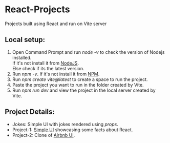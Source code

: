 # React-Projects
Projects built using React and run on Vite server

## Local setup:
 1. Open Command Prompt and run *node -v* to check the version of Nodejs installed.<br>If it's not install it from [NodeJS](https://nodejs.org/en).<br>Else check if its the latest version.
 2. Run *npm -v*. If it's not install it from [NPM](https://github.com/coreybutler/nvm-windows).
 3. Run *npm create vite@latest* to create a space to run the project.
 4. Paste the project you want to run in the folder created by Vite.
 5. Run *npm run dev* and view the project in the local server created by Vite.
 
 ## Project Details:
* Jokes: Simple UI with jokes rendered using *props*.
* Project-1: [Simple UI](https://www.figma.com/file/xA1rJVQOorqMW6xjGdBLcI/ReactFacts?type=design&node-id=0-1&t=4Ea5gQMDqijszdEs-0) showcasing some facts about React.
* Project-2: Clone of [Airbnb UI](https://www.figma.com/file/4YjrygFEXOcDp9AAnVFv7o/Airbnb-Experiences?type=design&node-id=0-1&t=UsZ1wa5leQlLGA3p-0).
